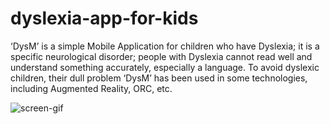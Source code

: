 # dyslexia-app-for-kids
‘DysM’ is a simple Mobile Application for children who have Dyslexia; it is a specific neurological disorder; people with Dyslexia cannot read well and understand something accurately, especially a language. To avoid dyslexic children, their dull problem ‘DysM’ has been used in some technologies, including Augmented Reality, ORC, etc.



![screen-gif](https://github.com/Mahesh-Abeykoon/dyslexia-app-for-kids/blob/master/more_screen.gif)
